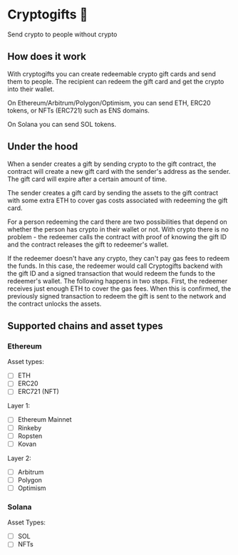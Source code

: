 # Cryptogifts 🎁

Send crypto to people without crypto

## How does it work

With cryptogifts you can create redeemable crypto gift cards and send them to people. The recipient can redeem the gift card and get the crypto into their wallet.

On Ethereum/Arbitrum/Polygon/Optimism, you can send ETH, ERC20 tokens, or NFTs (ERC721) such as ENS domains.

On Solana you can send SOL tokens.

## Under the hood

When a sender creates a gift by sending crypto to the gift contract, the contract will create a new gift card with the sender's address as the sender. The gift card will expire after a certain amount of time.

The sender creates a gift card by sending the assets to the gift contract with some extra ETH to cover gas costs associated with redeeming the gift card.

For a person redeeming the card there are two possibilities that depend on whether the person has crypto in their wallet or not. With crypto there is no problem - the redeemer calls the contract with proof of knowing the gift ID and the contract releases the gift to redeemer's wallet.

If the redeemer doesn't have any crypto, they can't pay gas fees to redeem the funds. In this case, the redeemer would call Cryptogifts backend with the gift ID and a signed transaction that would redeem the funds to the redeemer's wallet. The following happens in two steps. First, the redeemer receives just enough ETH to cover the gas fees. When this is confirmed, the previously signed transaction to redeem the gift is sent to the network and the contract unlocks the assets.

## Supported chains and asset types

### Ethereum

Asset types:

- [ ] ETH
- [ ] ERC20
- [ ] ERC721 (NFT)

Layer 1:

- [ ] Ethereum Mainnet
- [ ] Rinkeby
- [ ] Ropsten
- [ ] Kovan

Layer 2:

- [ ] Arbitrum
- [ ] Polygon
- [ ] Optimism

### Solana

Asset Types:

- [ ] SOL
- [ ] NFTs
